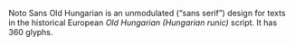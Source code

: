 Noto Sans Old Hungarian is an unmodulated (“sans serif”) design for texts in the historical European _Old Hungarian (Hungarian runic)_ script. It has 360 glyphs.
